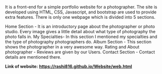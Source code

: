 
It is a front-end for a simple portfolio website for a photographer. The site is developed using HTML, CSS, Javascript, and bootstrap are used to provide extra features. There is only one webpage which is divided into 5 sections.

Home Section - It is an introductory page about the photographer or photo studio. Every image gives a little detail about what type of photography the photo falls in.
My Specialties- In this section I mentioned my specialties and the type of photography photographers do.
Album Section - This section shows the photographer in a very awesome way.
Rating and About photographer - Reviews are given by our Users.
Contact Section - Contact details are mentioned there.

**Link of website:**
**https://rashi816.github.io/Website/web.html**
